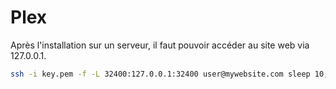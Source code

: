 Plex
====

Après l'installation sur un serveur, il faut pouvoir accéder au site web via 127.0.0.1.

```bash
ssh -i key.pem -f -L 32400:127.0.0.1:32400 user@mywebsite.com sleep 10; open http://127.0.0.1:32400
```
